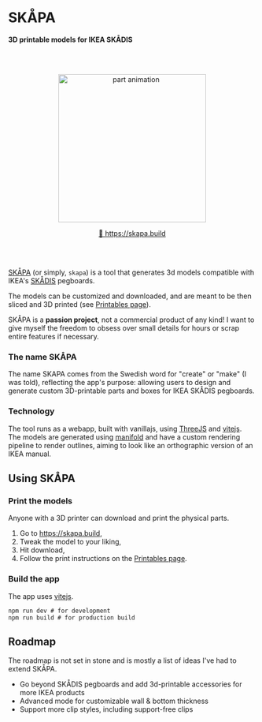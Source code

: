 # SKÅPA

**3D printable models for IKEA SKÅDIS**

<br/>
<br/>
<p align="center"><img width="300" alt="part animation" src="https://github.com/user-attachments/assets/97a93f71-3a79-4606-9f50-595713c82918"></p>

<p align="center"><a href="https://skapa.build">🔗 https://skapa.build</a></p>

<br/>
<br/>

[SKÅPA](https://skapa.build) (or simply, `skapa`) is a tool that generates 3d models compatible with IKEA's [SKÅDIS](https://www.ikea.com/ch/en/cat/skadis-series-37813/) pegboards.


The models can be customized and downloaded, and are meant to be then sliced and 3D printed (see [Printables page](https://www.printables.com/model/1133217-skapa-parametric-app-for-ikea-skadis-pegboard)).

SKÅPA is a **passion project**, not a commercial product of any kind! I want to give myself the freedom to obsess over small details for hours or scrap entire features if necessary.

### The name SKÅPA

The name SKAPA comes from the Swedish word for "create" or "make" (I was told), reflecting the app's purpose: allowing users to design and generate custom 3D-printable parts and boxes for IKEA SKÅDIS pegboards. 

### Technology

The tool runs as a webapp, built with vanillajs, using [ThreeJS](https://threejs.org) and [vitejs](https://vite.dev). The models are generated using [manifold](https://github.com/elalish/manifold) and have a custom rendering pipeline to render outlines, aiming to look like an orthographic version of an IKEA manual.

## Using SKÅPA

### Print the models

Anyone with a 3D printer can download and print the physical parts.

1. Go to https://skapa.build,
2. Tweak the model to your liking,
3. Hit download,
4. Follow the print instructions on the [Printables page](https://www.printables.com/model/1133217-skapa-parametric-app-for-ikea-skadis-pegboard).

### Build the app

The app uses [vitejs](https://vite.dev).

```
npm run dev # for development
npm run build # for production build
```

## Roadmap

The roadmap is not set in stone and is mostly a list of ideas I've had to extend SKÅPA.

* Go beyond SKÅDIS pegboards and add 3d-printable accessories for more IKEA products
* Advanced mode for customizable wall & bottom thickness
* Support more clip styles, including support-free clips
